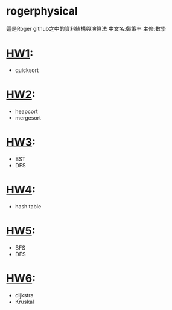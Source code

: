 # rogerphysical
這是Roger github之中的資料結構與演算法
中文名:鄭策丰
主修:數學

# [HW1](https://github.com/rogerphysical/rogerphysical/tree/master/HW1):
* quicksort
# [HW2](https://github.com/rogerphysical/rogerphysical/tree/master/HW2):
* heapcort
* mergesort
# [HW3](https://github.com/rogerphysical/rogerphysical/tree/master/HW3):
* BST
* DFS
# [HW4](https://github.com/rogerphysical/rogerphysical/tree/master/HW4):
* hash table
# [HW5](https://github.com/rogerphysical/rogerphysical/tree/master/HW5):
* BFS
* DFS
# [HW6](https://github.com/rogerphysical/rogerphysical/tree/master/HW6):
* dijkstra
* Kruskal

